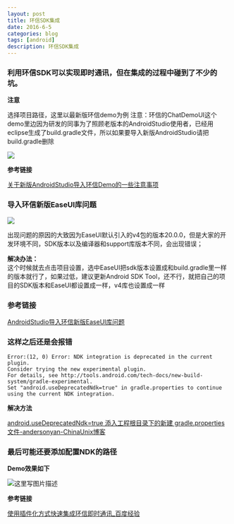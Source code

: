 ```yaml
---
layout: post
title: 环信SDK集成
date: 2016-6-5
categories: blog
tags: [android]
description: 环信SDK集成
---
```


### 利用环信SDK可以实现即时通讯，但在集成的过程中碰到了不少的坑。

**注意**

选择项目路径，这里以最新版环信demo为例
注意：环信的ChatDemoUI这个demo里边因为研发的同事为了照顾老版本的AndroidStudio使用者，已经用eclipse生成了build.gradle文件，所以如果要导入新版AndroidStudio请把build.gradle删除


![](http://lzan13.qiniudn.com/blog/uploads/images/2015/11/tupian002.png)




**参考链接**  

[关于新版AndroidStudio导入环信Demo的一些注意事项](http://melove.net/Develop/Android/android-easemob-demo-import/2015-11-10013.html)



### 导入环信新版EaseUI库问题

![](http://lzan13.qiniudn.com/blog/uploads/images/2015/11/tupian012.png)


出现问题的原因的大致因为EaseUI默认引入的v4包的版本20.0.0，但是大家的开发环境不同，SDK版本以及编译器和support库版本不同，会出现错误；



**解决办法：**         
这个时候就去点击项目设置，选中EaseUI把sdk版本设置成和build.gradle里一样的版本就行了，如果过低，建议更新Android SDK Tool，还不行，就把自己的项目的SDK版本和EaseUI都设置成一样，v4库也设置成一样



### 参考链接

[AndroidStudio导入环信新版EaseUI库问题](http://melove.net/Develop/Android/android-androidstudio-import-easeui/2015-11-10006.html)



### 这样之后还是会报错  

```
Error:(12, 0) Error: NDK integration is deprecated in the current plugin.  
Consider trying the new experimental plugin.  
For details, see http://tools.android.com/tech-docs/new-build-system/gradle-experimental.  
Set "android.useDeprecatedNdk=true" in gradle.properties to continue using the current NDK integration.
```


**解决方法**

[android.useDeprecatedNdk=true 添入工程根目录下的新建 gradle.properties 文件-andersonyan-ChinaUnix博客](http://blog.chinaunix.net/uid-26000296-id-5521954.html)

### 最后可能还要添加配置NDK的路径


**Demo效果如下**

![这里写图片描述](http://img.blog.csdn.net/20160605162231055)



**参考链接**

[使用插件化方式快速集成环信即时通讯_百度经验](http://jingyan.baidu.com/article/9113f81b0cbce22b3214c72b.html)